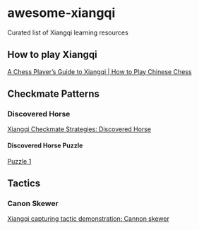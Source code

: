 # awesome-xiangqi

Curated list of Xiangqi learning resources

## How to play Xiangqi

[A Chess Player’s Guide to Xiangqi | How to Play Chinese Chess](https://www.youtube.com/watch?v=vklqOLf6mtU)

## Checkmate Patterns

### Discovered Horse
[Xiangqi Checkmate Strategies: Discovered Horse](https://www.youtube.com/shorts/pji0WSzB1Qw)

#### Discovered Horse Puzzle
[Puzzle 1](https://play.xiangqi.com/puzzle/qrbBvq/P)


## Tactics

### Canon Skewer

[Xiangqi capturing tactic demonstration: Cannon skewer](https://www.youtube.com/shorts/qwo1oonqY_c)

